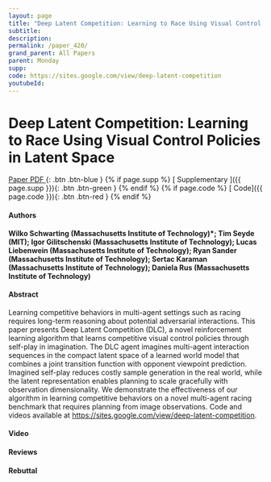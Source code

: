 ```yaml
---
layout: page
title: "Deep Latent Competition: Learning to Race Using Visual Control Policies in Latent Space"
subtitle: 
description:
permalink: /paper_420/
grand_parent: All Papers
parent: Monday
supp: 
code: https://sites.google.com/view/deep-latent-competition
youtubeId: 
---
```


# Deep Latent Competition: Learning to Race Using Visual Control Policies in Latent Space

[<i class="fa fa-file-text-o" aria-hidden="true"></i> Paper PDF ](https://drive.google.com/file/d/1WLenYQ2yaMYKxI0sH9XEvOxGWnt74RIx/view){: .btn .btn-blue } {% if page.supp %} [<i class="fa fa-file-text-o" aria-hidden="true"></i> Supplementary ]({{ page.supp }}){: .btn .btn-green } {% endif %} {% if page.code %} [<i class="fa fa-github" aria-hidden="true"></i> Code]({{ page.code }}){: .btn .btn-red }
{% endif %}

#### Authors
**Wilko Schwarting (Massachusetts Institute of Technology)*; Tim Seyde (MIT); Igor Gilitschenski (Massachusetts Institute of Technology); Lucas Liebenwein (Massachusetts Institute of Technology); Ryan Sander (Massachusetts Institute of Technology); Sertac Karaman (Massachusetts Institute of Technology); Daniela Rus (Massachusetts Institute of Technology)**

#### Abstract
Learning competitive behaviors in multi-agent settings such as racing requires long-term reasoning about potential adversarial interactions. This paper presents Deep Latent Competition (DLC), a novel reinforcement learning algorithm that learns competitive visual control policies through self-play in imagination. The DLC agent imagines multi-agent interaction sequences in the compact latent space of a learned world model that combines a joint transition function with opponent viewpoint prediction. Imagined self-play reduces costly sample generation in the real world, while the latent representation enables planning to scale gracefully with observation dimensionality.  We demonstrate the effectiveness of our algorithm in learning competitive behaviors on a novel multi-agent racing benchmark that requires planning from image observations. Code and videos available at <a href="https://sites.google.com/view/deep-latent-competition" target="_blank">https://sites.google.com/view/deep-latent-competition</a>.

#### Video 

#### Reviews

#### Rebuttal
